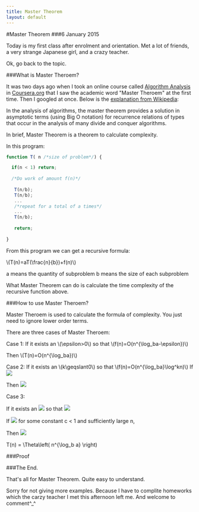 ```yaml
---
title: Master Theorem
layout: default
---
```


#Master Theorem
###6 January 2015

Today is my first class after enrolment and orientation. Met a lot of friends, a very strange Japanese girl, and a crazy teacher.

Ok, go back to the topic.

###What is Master Theroem?

It was two days ago when I took an online course called [Algorithm Analysis](https://www.coursera.org/course/algo) in [Coursera.org](https://www.coursera.org/) that I saw the academic word "Master Theroem" at the first time. Then I googled at once. Below is the [explanation from Wikipedia](http://en.wikipedia.org/wiki/Master_theorem):

In the analysis of algorithms, the master theorem provides a solution in asymptotic terms (using Big O notation) for recurrence relations of types that occur in the analysis of many divide and conquer algorithms.

In brief, Master Theorem is a theorem to calculate complexity.

In this program:

```javascript
function T( n /*size of problem*/) {

  if(n < 1) return;
  
  /*Do work of amount f(n)*/
  
   T(n/b);
   T(n/b);
   ...
   /*repeat for a total of a times*/
   ...
   T(n/b);
   
   return;
   
}
```

From this program we can get a recursive formula:

\\(T(n)=aT(\frac{n}{b})+f(n)\\)

  a means the quantity of subproblem
  b means the size of each subproblem

What Master Theorem can do is calculate the time complexity of the recursive function above.

###How to use Master Theroem?

Master Theroem is used to calculate the formula of complexity. You just need to ignore lower order terms.

There are three cases of Master Theroem:

Case 1: 
If it exists an \\(\epsilon>0\\) so that \\(f(n)=O(n^{\log_ba-\epsilon})\\)

Then \\(T(n)=O(n^{\log_ba})\\)

Case 2:
If it exists an \\(k\geqslant0\\) so that \\(f(n)=O(n^{\log_ba}\log^kn)\\)
If ![](http://upload.wikimedia.org/math/5/e/c/5ec7448a407893b0364e72e624e56a26.png)

Then ![](http://upload.wikimedia.org/math/f/4/b/f4bebc5698e39bdae898ce959e9e5428.png)

Case 3:

If it exists an ![](http://upload.wikimedia.org/math/e/7/7/e778429d8769714354b1994984a23fe5.png) so that ![](http://upload.wikimedia.org/math/1/5/5/155fcd52bbd5a31ed4d61bff0405bedd.png)

If ![](http://upload.wikimedia.org/math/6/7/a/67ad62611c82b235d6cf0b0cedab740b.png) for some constant c < 1 and sufficiently large n,

Then ![](http://upload.wikimedia.org/math/4/7/5/4753885194212a420f0126c6896f0ad9.png)

T(n) = \Theta\left( n^{\log_b a} \right)

###Proof

###The End.

That's all for Master Theorem. Quite easy to understand.

Sorry for not giving more examples. Because I have to complite homeworks which the carzy teacher I met this afternoon left me. And welcome to comment^_^
